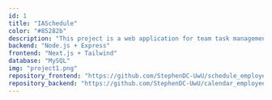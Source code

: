 ```yaml
---
id: 1
title: "IASchedule"
color: "#85282b"
description: "This project is a web application for team task management, where users can register, create events, assign tasks to workspaces with IA"
backend: "Node.js + Express"
frontend: "Next.js + Tailwind"
database: "MySQL"
img: "project1.png"
repository_frontend: "https://github.com/StephenDC-UwU/schedule_employee_next_js_.git"
repository_backend: "https://github.com/StephenDC-UwU/calendar_employees.git"
---
```

